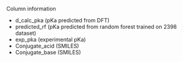 Column information

- d_calc_pka (pKa predicted from DFT)
- predicted_rf (pKa predicted from random forest trained on 2398 dataset)
- exp_pka (experimental pKa)
- Conjugate_acid (SMILES)
- Conjugate_base (SMILES)

